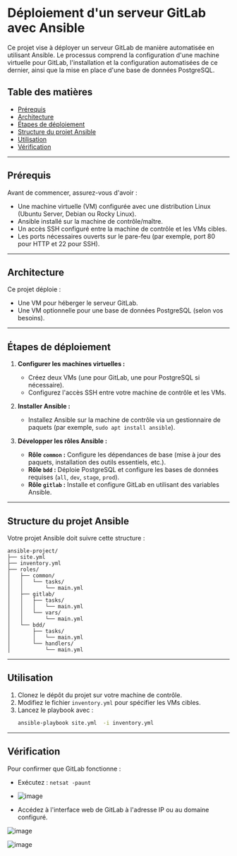 # Déploiement d'un serveur GitLab avec Ansible

Ce projet vise à déployer un serveur GitLab de manière automatisée en utilisant Ansible. Le processus comprend la configuration d'une machine virtuelle pour GitLab, l'installation et la configuration automatisées de ce dernier, ainsi que la mise en place d'une base de données PostgreSQL.

## Table des matières

- [Prérequis](#prérequis)
- [Architecture](#architecture)
- [Étapes de déploiement](#étapes-de-déploiement)
- [Structure du projet Ansible](#structure-du-projet-ansible)
- [Utilisation](#utilisation)
- [Vérification](#vérification)

---

## Prérequis

Avant de commencer, assurez-vous d'avoir :

- Une machine virtuelle (VM) configurée avec une distribution Linux (Ubuntu Server, Debian ou Rocky Linux).
- Ansible installé sur la machine de contrôle/maître.
- Un accès SSH configuré entre la machine de contrôle et les VMs cibles.
- Les ports nécessaires ouverts sur le pare-feu (par exemple, port 80 pour HTTP et 22 pour SSH).

---

## Architecture

Ce projet déploie :
- Une VM pour héberger le serveur GitLab.
- Une VM optionnelle pour une base de données PostgreSQL (selon vos besoins).

---

## Étapes de déploiement

1. **Configurer les machines virtuelles :**
   - Créez deux VMs (une pour GitLab, une pour PostgreSQL si nécessaire).
   - Configurez l'accès SSH entre votre machine de contrôle et les VMs.

2. **Installer Ansible :**
   - Installez Ansible sur la machine de contrôle via un gestionnaire de paquets (par exemple, `sudo apt install ansible`).

3. **Développer les rôles Ansible :**
   - **Rôle `common` :** Configure les dépendances de base (mise à jour des paquets, installation des outils essentiels, etc.).
   - **Rôle `bdd` :** Déploie PostgreSQL et configure les bases de données requises (`all`, `dev`, `stage`, `prod`).
   - **Rôle `gitlab` :** Installe et configure GitLab en utilisant des variables Ansible.

---

## Structure du projet Ansible

Votre projet Ansible doit suivre cette structure :

```plaintext
ansible-project/
├── site.yml
├── inventory.yml
├── roles/
│   ├── common/
│   │   └── tasks/
│   │       └── main.yml
│   ├── gitlab/
│   │   ├── tasks/
│   │   │   └── main.yml
│   │   └── vars/
│   │       └── main.yml
│   └── bdd/
│       ├── tasks/
│       │   └── main.yml
│       └── handlers/
│           └── main.yml
```

---

## Utilisation

1. Clonez le dépôt du projet sur votre machine de contrôle.
2. Modifiez le fichier `inventory.yml` pour spécifier les VMs cibles.
3. Lancez le playbook avec :
   ```bash
   ansible-playbook site.yml  -i inventory.yml 
   ```

---

## Vérification

Pour confirmer que GitLab fonctionne :
- Exécutez : `netsat -paunt`
- ![image](https://github.com/user-attachments/assets/ac3e3c22-c09a-4f06-853e-d956c5c4cfe7)


- Accédez à l'interface web de GitLab à l'adresse IP ou au domaine configuré.

![image](https://github.com/user-attachments/assets/d43dcf44-4261-45e0-9232-3515529023fc)

![image](https://github.com/user-attachments/assets/68d8b636-0178-45cb-a8cb-f82a35eb8dc1)

